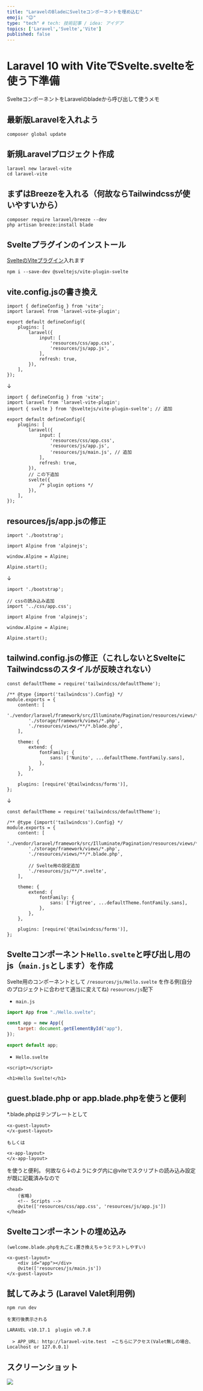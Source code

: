 ```yaml
---
title: "LaravelのBladeにSvelteコンポーネントを埋め込む"
emoji: "😉"
type: "tech" # tech: 技術記事 / idea: アイデア
topics: ['Laravel','Svelte','Vite']
published: false
---
```

# Laravel 10 with ViteでSvelte.svelteを使う下準備
SvelteコンポーネントをLaravelのbladeから呼び出して使うメモ

## 最新版Laravelを入れよう
```
composer global update
```

## 新規Laravelプロジェクト作成
```
laravel new laravel-vite
cd laravel-vite
```

## まずはBreezeを入れる（何故ならTailwindcssが使いやすいから）
```
composer require laravel/breeze --dev
php artisan breeze:install blade
```

## Svelteプラグインのインストール
[SvelteのViteプラグイン](https://github.com/sveltejs/vite-plugin-svelte)入れます
```
npm i --save-dev @sveltejs/vite-plugin-svelte
```

## vite.config.jsの書き換え
```
import { defineConfig } from 'vite';
import laravel from 'laravel-vite-plugin';

export default defineConfig({
    plugins: [
        laravel({
            input: [
                'resources/css/app.css',
                'resources/js/app.js',
            ],
            refresh: true,
        }),
    ],
});
```
↓
```
import { defineConfig } from 'vite';
import laravel from 'laravel-vite-plugin';
import { svelte } from '@sveltejs/vite-plugin-svelte'; // 追加

export default defineConfig({
    plugins: [
        laravel({
            input: [
                'resources/css/app.css',
                'resources/js/app.js',
                'resources/js/main.js', // 追加
            ],
            refresh: true,
        }),
        // この下追加
        svelte({
            /* plugin options */
        }),
    ],
});

```

## resources/js/app.jsの修正
```
import './bootstrap';

import Alpine from 'alpinejs';

window.Alpine = Alpine;

Alpine.start();
```
↓
```
import './bootstrap';

// cssの読み込み追加
import '../css/app.css';

import Alpine from 'alpinejs';

window.Alpine = Alpine;

Alpine.start();
```

## tailwind.config.jsの修正（これしないとSvelteにTailwindcssのスタイルが反映されない）
```
const defaultTheme = require('tailwindcss/defaultTheme');

/** @type {import('tailwindcss').Config} */
module.exports = {
    content: [
        './vendor/laravel/framework/src/Illuminate/Pagination/resources/views/*.blade.php',
        './storage/framework/views/*.php',
        './resources/views/**/*.blade.php',
    ],

    theme: {
        extend: {
            fontFamily: {
                sans: ['Nunito', ...defaultTheme.fontFamily.sans],
            },
        },
    },

    plugins: [require('@tailwindcss/forms')],
};
```
↓
```
const defaultTheme = require('tailwindcss/defaultTheme');

/** @type {import('tailwindcss').Config} */
module.exports = {
    content: [
        './vendor/laravel/framework/src/Illuminate/Pagination/resources/views/*.blade.php',
        './storage/framework/views/*.php',
        './resources/views/**/*.blade.php',
        
        // Svelte用の設定追加
        './resources/js/**/*.svelte',
    ],

    theme: {
        extend: {
            fontFamily: {
                sans: ['Figtree', ...defaultTheme.fontFamily.sans],
            },
        },
    },

    plugins: [require('@tailwindcss/forms')],
};
```

## Svelteコンポーネント`Hello.svelte`と呼び出し用のjs（`main.js`とします）を作成
Svelte用のコンポーネントとして `/resources/js/Hello.svelte` を作る例(自分のプロジェクトに合わせて適当に変えてね)
`resources/js`配下

- `main.js`
```main.js
import App from "./Hello.svelte";

const app = new App({
    target: document.getElementById("app"),
});

export default app;
```

- `Hello.svelte`
```svelte
<script></script>

<h1>Hello Svelte!</h1>
```

## guest.blade.php or app.blade.phpを使うと便利
*.blade.phpはテンプレートとして
```
<x-guest-layout>
</x-guest-layout>

もしくは

<x-app-layout>
</x-app-layout>
```
を使うと便利。
何故なら↓のように<head>タグ内に@viteでスクリプトの読み込み設定が既に記載済みなので
```
<head>
    (省略)
    <!-- Scripts -->
    @vite(['resources/css/app.css', 'resources/js/app.js'])
</head>
```

## Svelteコンポーネントの埋め込み
```
(welcome.blade.phpを丸ごと↓置き換えちゃうとテストしやすい)

<x-guest-layout>
    <div id="app"></div>
    @vite(['resources/js/main.js'])
</x-guest-layout>
```

## 試してみよう (Laravel Valet利用例)
```
npm run dev

を実行後表示される

LARAVEL v10.17.1  plugin v0.7.8 

  > APP_URL: http://laravel-vite.test  ←こちらにアクセス(Valet無しの場合、Localhost or 127.0.0.1)
```

## スクリーンショット
![](https://storage.googleapis.com/zenn-user-upload/a7ba4f5b3a1d-20230808.png)
